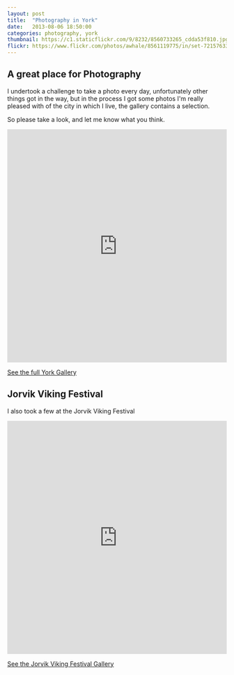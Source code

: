 ```yaml
---
layout: post
title:  "Photography in York"
date:   2013-08-06 18:50:00
categories: photography, york
thumbnail: https://c1.staticflickr.com/9/8232/8560733265_cdda53f810.jpg
flickr: https://www.flickr.com/photos/awhale/8561119775/in/set-72157633007779320/player/
---
```


## A great place for Photography

I undertook a challenge to take a photo every day, unfortunately other things got in the way, 
but in the process I got some photos I'm really pleased with of the city in which I live, the gallery contains a selection.

So please take a look, and let me know what you think.

<iframe src="https://www.flickr.com/photos/awhale/8561119775/in/set-72157633007779320/player/" width="100%" height="535" frameborder="0" allowfullscreen webkitallowfullscreen mozallowfullscreen oallowfullscreen msallowfullscreen></iframe>

[See the full York Gallery](https://www.flickr.com/photos/awhale/sets/72157633007779320)

## Jorvik Viking Festival

I also took a few at the Jorvik Viking Festival

<iframe src="https://www.flickr.com/photos/awhale/8560726775/in/set-72157633008070810/player/" width="100%" height="535" frameborder="0" allowfullscreen webkitallowfullscreen mozallowfullscreen oallowfullscreen msallowfullscreen></iframe>

[See the Jorvik Viking Festival Gallery](https://www.flickr.com/photos/awhale/sets/72157633007779320)
